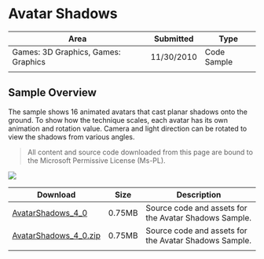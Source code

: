 # Avatar Shadows

|Area|Submitted|Type|
|-|-|-|
Games: 3D Graphics, Games: Graphics|11/30/2010|Code Sample
||||

## Sample Overview

The sample shows 16 animated avatars that cast planar shadows onto the ground. To show how the technique scales, each avatar has its own animation and rotation value. Camera and light direction can be rotated to view the shadows from various angles.

> All content and source code downloaded from this page are bound to the Microsoft Permissive License (Ms-PL).

 ![](https://github.com/simondarksidej/XNAGameStudio/blob/archive/Images/avatarshadows1.png?raw=true)

 Download | Size | Description
---|---|---|
[AvatarShadows_4_0](https://github.com/simondarksidej/XNAGameStudio/tree/archive/Samples/AvatarShadows_4_0) | 0.75MB | Source code and assets for the Avatar Shadows Sample.
[AvatarShadows_4_0.zip](https://github.com/simondarksidej/XNAGameStudioZips/raw/zips/AvatarShadows_4_0.zip) | 0.75MB | Source code and assets for the Avatar Shadows Sample.
||||
